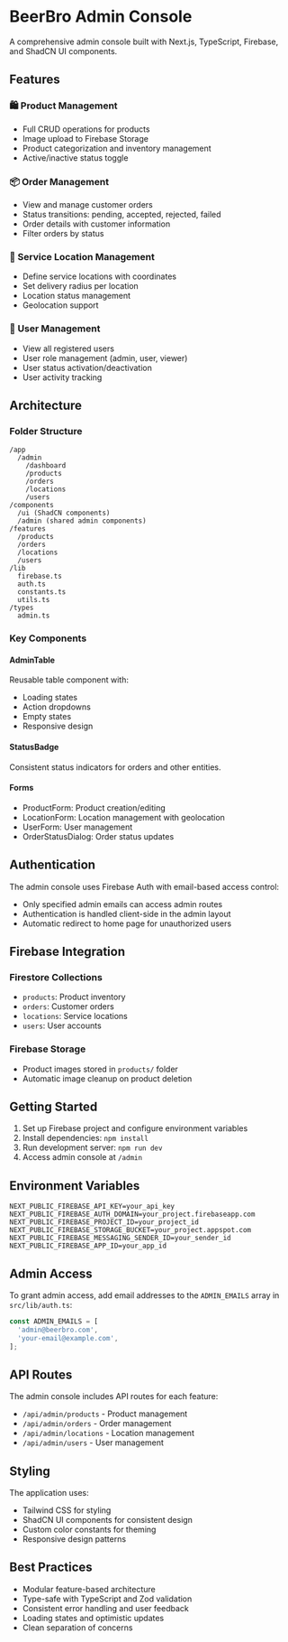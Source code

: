 # BeerBro Admin Console

A comprehensive admin console built with Next.js, TypeScript, Firebase, and ShadCN UI components.

## Features

### 🛍️ Product Management
- Full CRUD operations for products
- Image upload to Firebase Storage
- Product categorization and inventory management
- Active/inactive status toggle

### 📦 Order Management
- View and manage customer orders
- Status transitions: pending, accepted, rejected, failed
- Order details with customer information
- Filter orders by status

### 📍 Service Location Management
- Define service locations with coordinates
- Set delivery radius per location
- Location status management
- Geolocation support

### 👥 User Management
- View all registered users
- User role management (admin, user, viewer)
- User status activation/deactivation
- User activity tracking

## Architecture

### Folder Structure
```
/app
  /admin
    /dashboard
    /products
    /orders
    /locations
    /users
/components
  /ui (ShadCN components)
  /admin (shared admin components)
/features
  /products
  /orders
  /locations
  /users
/lib
  firebase.ts
  auth.ts
  constants.ts
  utils.ts
/types
  admin.ts
```

### Key Components

#### AdminTable
Reusable table component with:
- Loading states
- Action dropdowns
- Empty states
- Responsive design

#### StatusBadge
Consistent status indicators for orders and other entities.

#### Forms
- ProductForm: Product creation/editing
- LocationForm: Location management with geolocation
- UserForm: User management
- OrderStatusDialog: Order status updates

## Authentication

The admin console uses Firebase Auth with email-based access control:
- Only specified admin emails can access admin routes
- Authentication is handled client-side in the admin layout
- Automatic redirect to home page for unauthorized users

## Firebase Integration

### Firestore Collections
- `products`: Product inventory
- `orders`: Customer orders
- `locations`: Service locations
- `users`: User accounts

### Firebase Storage
- Product images stored in `products/` folder
- Automatic image cleanup on product deletion

## Getting Started

1. Set up Firebase project and configure environment variables
2. Install dependencies: `npm install`
3. Run development server: `npm run dev`
4. Access admin console at `/admin`

## Environment Variables

```env
NEXT_PUBLIC_FIREBASE_API_KEY=your_api_key
NEXT_PUBLIC_FIREBASE_AUTH_DOMAIN=your_project.firebaseapp.com
NEXT_PUBLIC_FIREBASE_PROJECT_ID=your_project_id
NEXT_PUBLIC_FIREBASE_STORAGE_BUCKET=your_project.appspot.com
NEXT_PUBLIC_FIREBASE_MESSAGING_SENDER_ID=your_sender_id
NEXT_PUBLIC_FIREBASE_APP_ID=your_app_id
```

## Admin Access

To grant admin access, add email addresses to the `ADMIN_EMAILS` array in `src/lib/auth.ts`:

```typescript
const ADMIN_EMAILS = [
  'admin@beerbro.com',
  'your-email@example.com',
];
```

## API Routes

The admin console includes API routes for each feature:
- `/api/admin/products` - Product management
- `/api/admin/orders` - Order management
- `/api/admin/locations` - Location management
- `/api/admin/users` - User management

## Styling

The application uses:
- Tailwind CSS for styling
- ShadCN UI components for consistent design
- Custom color constants for theming
- Responsive design patterns

## Best Practices

- Modular feature-based architecture
- Type-safe with TypeScript and Zod validation
- Consistent error handling and user feedback
- Loading states and optimistic updates
- Clean separation of concerns
